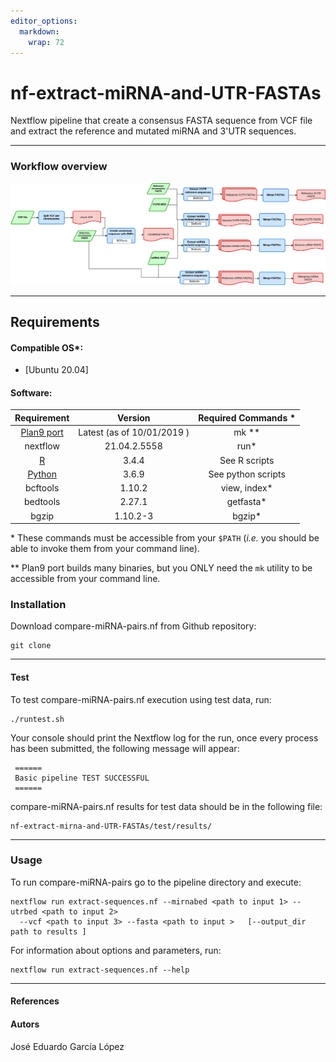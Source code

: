 ```yaml
---
editor_options: 
  markdown: 
    wrap: 72
---
```


# nf-extract-miRNA-and-UTR-FASTAs

Nextflow pipeline that create a consensus FASTA sequence from VCF file
and extract the reference and mutated miRNA and 3'UTR sequences.

------------------------------------------------------------------------

### Workflow overview

![General Workflow](dev_notes/Workflow.png)

------------------------------------------------------------------------

## Requirements

#### Compatible OS\*:

-   [Ubuntu 20.04]

#### Software:

|                    Requirement                     |          Version           | Required Commands \* |
|:--------------------------------------------------:|:--------------------------:|:--------------------:|
|  [Plan9 port](https://github.com/9fans/plan9port)  | Latest (as of 10/01/2019 ) |       mk \*\*        |
|                      nextflow                      |        21.04.2.5558        |        run\*         |
|          [R](https://www.r-project.org/)           |           3.4.4            |     See R scripts    |
| [Python](https://www.python.org/downloads/source/) |           3.6.9            |  See python scripts  |
|                      bcftools                      |           1.10.2           |    view, index\*     |
|                      bedtools                      |           2.27.1           |      getfasta\*      |
|                       bgzip                        |          1.10.2-3          |       bgzip\*        |

\* These commands must be accessible from your `$PATH` (*i.e.* you
should be able to invoke them from your command line).

\*\* Plan9 port builds many binaries, but you ONLY need the `mk` utility
to be accessible from your command line.

### Installation

Download compare-miRNA-pairs.nf from Github repository:

    git clone 

------------------------------------------------------------------------

#### Test

To test compare-miRNA-pairs.nf execution using test data, run:

    ./runtest.sh

Your console should print the Nextflow log for the run, once every
process has been submitted, the following message will appear:

     ======
     Basic pipeline TEST SUCCESSFUL
     ======

compare-miRNA-pairs.nf results for test data should be in the following
file:

    nf-extract-mirna-and-UTR-FASTAs/test/results/

------------------------------------------------------------------------

### Usage

To run compare-miRNA-pairs go to the pipeline directory and execute:

    nextflow run extract-sequences.nf --mirnabed <path to input 1> --utrbed <path to input 2>
      --vcf <path to input 3> --fasta <path to input >   [--output_dir path to results ]

For information about options and parameters, run:

    nextflow run extract-sequences.nf --help

------------------------------------------------------------------------

#### References

#### Autors

José Eduardo García López
